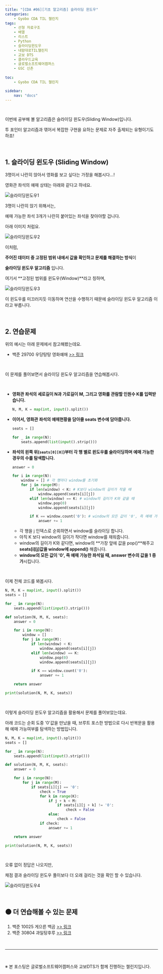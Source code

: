 ```yaml
---
title: "[CDA #06][기초 알고리즘] 슬라이딩 윈도우"
categories: 
    - Gyobo CDA TIL 챌린지
tags:
    - 선형 자료구조
    - 배열
    - 리스트
    - Python
    - 슬라이딩윈도우
    - 내맘대로TIL챌린지
    - 교보 DTS
    - 클라우드교육
    - 글로벌소프트웨어캠퍼스
    - GSC 신촌
    
toc:
    - Gyobo CDA TIL 챌린지

sidebar:
    nav: "docs"
---
```


<br>

이번에 공부해 볼 알고리즘은 슬라이딩 윈도우(Sliding Window)입니다.

투 포인터 알고리즘과 엮어서 복잡한 구현을 요하는 문제로 자주 출제되는 유형이기도 하죠! 

<br>

## 1. 슬라이딩 윈도우 (Sliding Window)

3명이서 나란히 앉아서 영화를 보고 싶다는 가정을 해봅시다...!

영화관 좌석의 예매 상태는 아래와 같다고 하네요.

![슬라이딩윈도우1](/assets/images/post-src/05/slidingwindow-image-1-500x300.png)

3명이 나란히 앉기 위해서는, 

예매 가능한 좌석 3개가 나란히 붙어있는 좌석을 찾아야할 겁니다. 

아래 이미지 처럼요.

![슬라이딩윈도우2](/assets/images/post-src/05/slidingwindow-image-2-500x300.png)

이처럼,

**주어진 데이터 중 고정된 범위 내에서 값을 확인하고 문제를 해결하는 방식**이

**슬라이딩 윈도우 알고리즘** 입니다.

여기서 **고정된 범위를 윈도우(Window)**라고 칭하며, 

![슬라이딩윈도우3](/assets/images/post-src/05/slidingwindow-image-3-500x300.png)

이 윈도우를 미끄러지듯 이동하며 연산을 수행하기 때문에 슬라이딩 윈도우 알고리즘 이라고 부릅니다.

<br>

## 2. 연습문제

위의 예시는 아래 문제에서 참고해봤는데요.

- 백준 29700 우당탕탕 영화예매 [>> 링크](https://www.acmicpc.net/problem/29700)

<br>

이 문제를 풀어보면서 슬라이딩 윈도우 알고리즘을 연습해봅시다.

<br>

- **영화관 좌석의 세로길이 N과 가로길이 M, 그리고 영화를 관람할 인원수 K를 입력받습니다.**

    ```python
    N, M, K = map(int, input().split())
    ```

- **이어서, 영화관 좌석의 예매현황을 담아줄 seats 변수에 담아줍니다.**

    ```python
    seats = []

    for _ in range(N):
        seats.append(list(input().strip()))
    ```

- **좌석의 왼쪽 위(`seats[0][0]`)부터 각 행 별로 윈도우를 슬라이딩하며 예매 가능한 경우의 수를 탐색합니다.**
    
    ```python
    answer = 0

    for i in range(N):
        window = [] # 각 행마다 window를 초기화
        for j in range(M):
            if len(window) < K: # K보다 window의 길이가 작을 때
                window.append(seats[i][j])
            elif len(window) == K: # window의 길이가 K와 같을 때
                window.pop(0)
                window.append(seats[i][j])

            if K == window.count('0'): # window의 모든 값이 '0', 즉 예매 가능한 좌석일 때
                answer += 1
    ```
    - 각 행을 j 인덱스로 순회하면서 window를 슬라이딩 합니다.
    - 아직 K 보다 window의 길이가 작다면 window를 채워줍니다.
    - window의 길이가 K와 같다면, window의 **가장 앞에 값을 pop()**해주고 **seats[i][j]값을 window에 append()** 해줍니다.
    - **window의 모든 값이 '0', 즉 예매 가능한 좌석일 때, answer 변수의 값을 1 증가**시킵니다.

<br>

이제 전체 코드를 봐봅시다.

```python
N, M, K = map(int, input().split())
seats = []

for _ in range(N):
    seats.append(list(input().strip()))

def solution(N, M, K, seats):
    answer = 0

    for i in range(N):
        window = []
        for j in range(M):
            if len(window) < K:
                window.append(seats[i][j])
            elif len(window) == K:
                window.pop(0)
                window.append(seats[i][j])

            if K == window.count('0'):
                answer += 1

    return answer

print(solution(N, M, K, seats))
```

<br>

이렇게 슬라이딩 윈도우 알고리즘을 활용해서 문제를 풀어보았는데요.

아래 코드는 순회 도중 '0'값을 만났을 때, 브루트 포스한 방법으로 다시 반복문을 활용해 예매 가능여부를 탐색하는 방법입니다.

```python
N, M, K = map(int, input().split())
seats = []

for _ in range(N):
    seats.append(list(input().strip()))

def solution(N, M, K, seats):
    answer = 0

    for i in range(N):
        for j in range(M):
            if seats[i][j] == '0':
                check = True
                for k in range(K):
                    if j + k < M:
                        if seats[i][j + k] != '0':
                            check = False
                    else:
                        check = False
                if check:
                    answer += 1

    return answer

print(solution(N, M, K, seats))
```

<br>

오류 없이 정답은 나오지만, 

채점 결과 슬라이딩 윈도우 풀이보다 더 오래 걸리는 것을 확인 할 수 있습니다.

![슬라이딩윈도우4](/assets/images/post-src/05/slidingwindow-image-4-500x300.png)


<br>

## ⚫ 더 연습해볼 수 있는 문제

1. 백준 10025 게으른 백곰 [>> 링크](https://www.acmicpc.net/problem/10025)
2. 백준 30804 과일탕후루 [>> 링크](https://www.acmicpc.net/problem/30804)

<br>

---

<br>

※ 본 포스팅은 글로벌소프트웨어캠퍼스와 교보DTS가 함께 진행하는 챌린지입니다.


